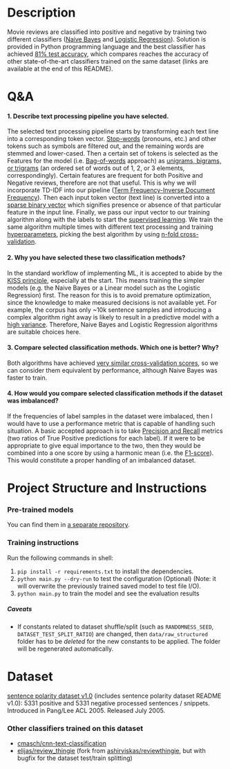 
# Description
Movie reviews are classified into positive and negative by training two different classifiers ([Naive Bayes](https://en.wikipedia.org/wiki/Naive_Bayes_classifier) and [Logistic Regression](https://en.wikipedia.org/wiki/Logistic_regression)). Solution is provided in Python programming language and the best classifier has achieved [81% test accuracy](https://github.com/Elijas/movie-review-sentiment-polarity-classifier-model), which compares reaches the accuracy of other state-of-the-art classifiers trained on the same dataset (links are available at the end of this README).

# Q&A
#### 1. Describe text processing pipeline you have selected.
The selected text processing pipeline starts by transforming each text line into a corresponding token vector. [Stop-words](https://en.wikipedia.org/wiki/Stop_words) (pronouns, etc.) and other tokens such as symbols are filtered out, and the remaining words are stemmed and lower-cased. Then a certain set of tokens is selected as the Features for the model (i.e. [Bag-of-words](https://en.wikipedia.org/wiki/Bag-of-words_model) approach) as [unigrams, bigrams, or trigrams](https://en.wikipedia.org/wiki/N-gram) (an ordered set of words out of 1, 2, or 3 elements, correspondingly). Certain features are frequent for both Positive and Negative reviews, therefore are not that useful. This is why we will incorporate TD-IDF into our pipeline ([Term Frequency-Inverse Document Frequency](https://en.wikipedia.org/wiki/Tf%E2%80%93idf)). Then each input token vector (text line) is converted into a [sparse binary vector](https://en.wikipedia.org/wiki/Sparse_matrix) which signifies presence or absence of that particular feature in the input line. Finally, we pass our input vector to our training algorithm along with the labels to start the [supervised learning](https://en.wikipedia.org/wiki/Supervised_learning). We train the same algorithm multiple times with different text processing and training [hyperparameters](https://en.wikipedia.org/wiki/Hyperparameter), picking the best algorithm by using [n-fold cross-validation](https://en.wikipedia.org/wiki/Cross-validation_(statistics)).
#### 2. Why you have selected these two classification methods?
In the standard workflow of implementing ML, it is accepted to abide by the [KISS principle](https://en.wikipedia.org/wiki/KISS_principle), especially at the start. This means training the simpler models (e.g. the Naive Bayes or a Linear model such as the Logistic Regression) first. The reason for this is to avoid premature optimization, since the knowledge to make measured decisions is not available yet. For example, the corpus has only ~10k sentence samples and introducing a complex algorithm right away is likely to result in a predictive model with a [high variance](https://en.wikipedia.org/wiki/Bias–variance_tradeoff). Therefore, Naive Bayes and Logistic Regression algorithms are suitable choices here.
#### 3. Compare selected classification methods. Which one is better? Why?
Both algorithms have achieved [very similar cross-validation scores](https://github.com/Elijas/movie-review-sentiment-polarity-classifier-model), so we can consider them equivalent by performance, although Naive Bayes was faster to train.
#### 4. How would you compare selected classification methods if the dataset was imbalanced?
If the frequencies of label samples in the dataset were imbalaced, then I would have to use a performance metric that is capable of handling such situation. A basic accepted approach is to take [Precision and Recall](https://en.wikipedia.org/wiki/Precision_and_recall) metrics (two ratios of True Positive predictions for each label). If it were to be appropriate to give equal importance to the two, then they would be combined into a one score by using a harmonic mean (i.e. the [F1-score](https://en.wikipedia.org/wiki/F1_score)). This would constitute a proper handling of an imbalanced dataset.

# Project Structure and Instructions

### Pre-trained models
You can find them in [a separate repository](https://github.com/Elijas/movie-review-sentiment-polarity-classifier-model). 

### Training instructions

Run the following commands in shell:
1. `pip install -r requirements.txt` to install the dependencies.
1. `python main.py --dry-run` to test the configuration (Optional) (Note: it will overwrite the previously trained saved model to test file I/O).
1. `python main.py` to train the model and see the evaluation results

##### Caveats
- If constants related to dataset shuffle/split (such as `RANDOMNESS_SEED`, `DATASET_TEST_SPLIT_RATIO`) are changed, then `data/raw_structured` folder has to be *deleted* for the new constants to be applied. The folder will be regenerated automatically.

# Dataset
[sentence polarity dataset v1.0](https://www.cs.cornell.edu/people/pabo/movie-review-data/) (includes sentence polarity dataset README v1.0): 5331 positive and 5331 negative processed sentences / snippets. Introduced in Pang/Lee ACL 2005. Released July 2005.

### Other classifiers trained on this dataset
- [cmasch/cnn-text-classification](https://github.com/cmasch/cnn-text-classification)
- [elijas/review_thingie](https://github.com/elijas/review_thingie) (fork from [ashirviskas/reviewthingie](https://github.com/ashirviskas/review_thingie), but with bugfix for the dataset test/train splitting)
